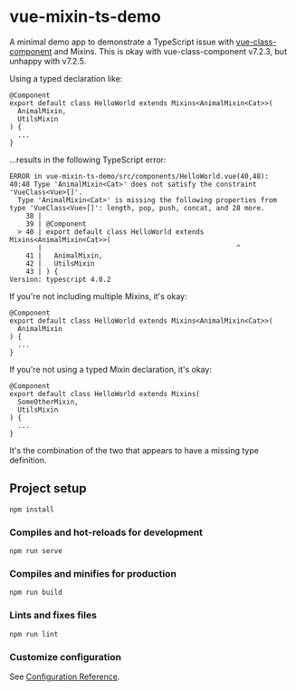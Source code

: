 # vue-mixin-ts-demo

A minimal demo app to demonstrate a TypeScript issue with [vue-class-component](https://github.com/vuejs/vue-class-component) and Mixins. This is okay with vue-class-component v7.2.3, but unhappy with v7.2.5.

Using a typed declaration like:

```
@Component
export default class HelloWorld extends Mixins<AnimalMixin<Cat>>(
  AnimalMixin,
  UtilsMixin
) {
  ...
}
```

...results in the following TypeScript error:

```
ERROR in vue-mixin-ts-demo/src/components/HelloWorld.vue(40,48):
40:48 Type 'AnimalMixin<Cat>' does not satisfy the constraint 'VueClass<Vue>[]'.
  Type 'AnimalMixin<Cat>' is missing the following properties from type 'VueClass<Vue>[]': length, pop, push, concat, and 28 more.
    38 |
    39 | @Component
  > 40 | export default class HelloWorld extends Mixins<AnimalMixin<Cat>>(
       |                                                ^
    41 |   AnimalMixin,
    42 |   UtilsMixin
    43 | ) {
Version: typescript 4.0.2
```

If you're not including multiple Mixins, it's okay:

```
@Component
export default class HelloWorld extends Mixins<AnimalMixin<Cat>>(
  AnimalMixin
) {
  ...
}
```

If you're not using a typed Mixin declaration, it's okay:

```
@Component
export default class HelloWorld extends Mixins(
  SomeOtherMixin,
  UtilsMixin
) {
  ...
}
```

It's the combination of the two that appears to have a missing type definition.

## Project setup

```
npm install
```

### Compiles and hot-reloads for development

```
npm run serve
```

### Compiles and minifies for production

```
npm run build
```

### Lints and fixes files

```
npm run lint
```

### Customize configuration

See [Configuration Reference](https://cli.vuejs.org/config/).

